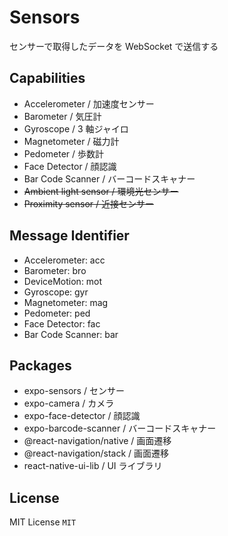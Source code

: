 # Sensors

センサーで取得したデータを WebSocket で送信する

## Capabilities

- Accelerometer / 加速度センサー
- Barometer / 気圧計
- Gyroscope / 3 軸ジャイロ
- Magnetometer / 磁力計
- Pedometer / 歩数計
- Face Detector / 顔認識
- Bar Code Scanner / バーコードスキャナー
- ~~Ambient light sensor / 環境光センサー~~
- ~~Proximity sensor / 近接センサー~~

## Message Identifier

- Accelerometer: acc
- Barometer: bro
- DeviceMotion: mot
- Gyroscope: gyr
- Magnetometer: mag
- Pedometer: ped
- Face Detector: fac
- Bar Code Scanner: bar

## Packages

- expo-sensors / センサー
- expo-camera / カメラ
- expo-face-detector / 顔認識
- expo-barcode-scanner / バーコードスキャナー
- @react-navigation/native / 画面遷移
- @react-navigation/stack / 画面遷移
- react-native-ui-lib / UI ライブラリ

## License

MIT License `MIT`
